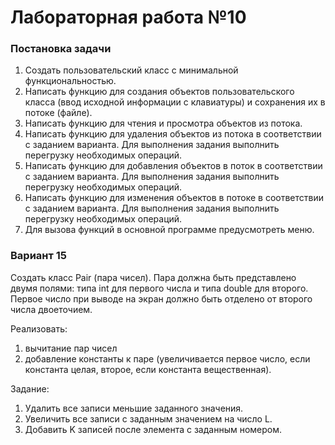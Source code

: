 # Лабораторная работа №10

### Постановка задачи
1.	Создать пользовательский класс с минимальной функциональностью.
2.	Написать функцию для создания объектов пользовательского класса (ввод исходной информации с клавиатуры) и сохранения их в потоке (файле).
3.	Написать функцию для чтения и просмотра объектов из потока.
4.	Написать функцию для удаления объектов из потока в соответствии с заданием варианта. Для выполнения задания выполнить перегрузку необходимых операций.
5.	Написать функцию для добавления объектов в поток в соответствии с заданием варианта. Для выполнения задания выполнить перегрузку необходимых операций.
6.	Написать функцию для изменения объектов в потоке в соответствии с заданием варианта. Для выполнения задания выполнить перегрузку необходимых операций.
7.	Для вызова функций в основной программе предусмотреть меню.

### Вариант 15
Создать класс Pair (пара чисел). Пара должна быть представлено двумя полями: типа int для первого числа и типа double для второго. Первое число при выводе на экран должно быть отделено от второго числа двоеточием.

Реализовать:
1. вычитание пар чисел
2. добавление константы к паре (увеличивается первое число, если константа целая, второе, если константа вещественная).

Задание:
1. Удалить все записи меньшие заданного значения.
2. Увеличить все записи с заданным значением на число L.
3. Добавить K записей после элемента с заданным номером.
